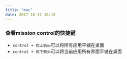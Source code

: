 ```yaml
---
title: "mac"
date: 2017-10-12 10:15
---
```


### 查看mission control的快捷键
* ``control + 向上箭头``可以将所有应用平铺在桌面
* ``control + 向下箭头``可以将当前应用所有界面平铺在桌面

